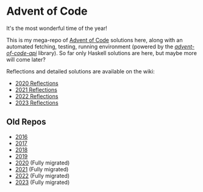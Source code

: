Advent of Code
==============

It's the most wonderful time of the year!

This is my mega-repo of [Advent of Code][] solutions here, along with an
automated fetching, testing, running environment (powered by the
*[advent-of-code-api][]* library). So far only Haskell solutions are here, but
maybe more will come later?

[Advent of Code]: https://adventofcode.com/
[advent-of-code-api]: https://hackage.haskell.org/package/advent-of-code-api

Reflections and detailed solutions are available on the wiki:

*   [2020 Reflections](https://github.com/mstksg/advent-of-code/wiki/Reflections-2020)
*   [2021 Reflections](https://github.com/mstksg/advent-of-code/wiki/Reflections-2021)
*   [2022 Reflections](https://github.com/mstksg/advent-of-code/wiki/Reflections-2022)
*   [2023 Reflections](https://github.com/mstksg/advent-of-code/wiki/Reflections-2023)

Old Repos
---------

* [2016](https://github.com/mstksg/advent-of-code-2016)
* [2017](https://github.com/mstksg/advent-of-code-2017)
* [2018](https://github.com/mstksg/advent-of-code-2018)
* [2019](https://github.com/mstksg/advent-of-code-2019)
* [2020](https://github.com/mstksg/advent-of-code-2020) (Fully migrated)
* [2021](https://github.com/mstksg/advent-of-code-2021) (Fully migrated)
* [2022](https://github.com/mstksg/advent-of-code-2022) (Fully migrated)
* [2023](https://github.com/mstksg/advent-of-code-2023) (Fully migrated)
